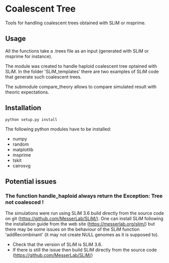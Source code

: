 # Coalescent Tree

Tools for handling coalescent trees obtained with SLiM or msprime.

## Usage

All the functions take a .trees file as an input (generated with SLiM or msprime for instance).

The module was created to handle haploid coalescent tree optained with SLiM. In the folder 'SLiM_templates' there are two examples of SLiM code that generate such coalescent trees.

The submodule compare_theory allows to compare simulated result with theoric expectations.

## Installation

`python setup.py install`

The following python modules have to be installed:
- numpy
- random
- matplotlib
- msprime
- tskit
- cairosvg

## Potential issues

### The function handle_haploid always return the Exception: Tree not coalesced !

The simulations were run using SLiM 3.6 build directly from the source code on git (https://github.com/MesserLab/SLiM/).
One can install SLiM following the installation guide from the web site (https://messerlab.org/slim/) but there may be some issues on the behaviour of the SLiM function 'addRecombinant' (it may not create NULL genomes as it is supposed to).
- Check that the version of SLiM is SLiM 3.6.
- If there is still the issue then build SLiM directly from the source code (https://github.com/MesserLab/SLiM/)
